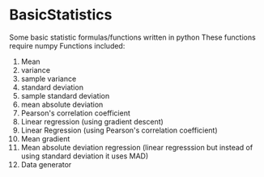 # BasicStatistics
Some basic statistic formulas/functions written in python
These functions require numpy
Functions included:
1. Mean
2. variance
3. sample variance
4. standard deviation
5. sample standard deviation
6. mean absolute deviation
7. Pearson's correlation coefficient
8. Linear regression (using gradient descent)
9. Linear Regression (using Pearson's correlation coefficient)
10. Mean gradient
11. Mean absolute deviation regression (linear regresssion but instead of using standard deviation it uses MAD)
12. Data generator
